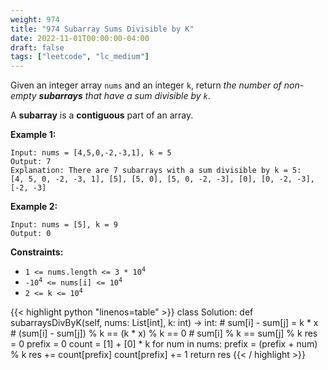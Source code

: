 ```yaml
---
weight: 974
title: "974 Subarray Sums Divisible by K"
date: 2022-11-01T00:00:00-04:00
draft: false
tags: ["leetcode", "lc_medium"]
---
```


Given an integer array `nums` and an integer `k`, return _the number of non-empty **subarrays** that have a sum divisible by `k`_.

A **subarray** is a **contiguous** part of an array.

**Example 1:**
```
Input: nums = [4,5,0,-2,-3,1], k = 5
Output: 7
Explanation: There are 7 subarrays with a sum divisible by k = 5:
[4, 5, 0, -2, -3, 1], [5], [5, 0], [5, 0, -2, -3], [0], [0, -2, -3], [-2, -3]
```
**Example 2:**
```
Input: nums = [5], k = 9
Output: 0
```

**Constraints:**
- <code>1 <= nums.length <= 3 * 10<sup>4</sup></code>
- <code>-10<sup>4</sup> <= nums[i] <= 10<sup>4</sup></code>
- <code>2 <= k <= 10<sup>4</sup></code>

<div class="tabs"></div>
<div class="tab-content">
<div id="python" class="lang">
{{< highlight python "linenos=table" >}}
class Solution:
    def subarraysDivByK(self, nums: List[int], k: int) -> int:
        # sum[i] - sum[j] = k * x
        # (sum[i] - sum[j]) % k  == (k * x) % k == 0
        # sum[i] % k == sum[j] % k
        res = 0
        prefix = 0
        count = [1] + [0] * k
        for num in nums:
            prefix = (prefix + num) % k
            res += count[prefix]
            count[prefix] += 1
        return res
{{< / highlight >}}
</div>
</div>

